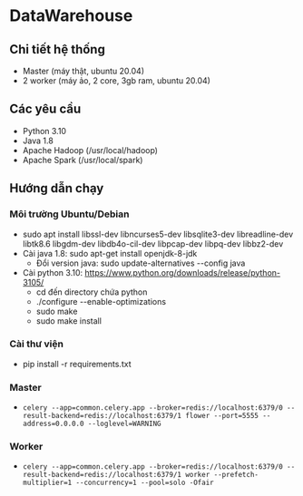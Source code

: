 # DataWarehouse
## Chi tiết hệ thống
- Master (máy thật, ubuntu 20.04)
- 2 worker (máy ảo, 2 core, 3gb ram, ubuntu 20.04)
## Các yêu cầu
- Python 3.10
- Java 1.8
- Apache Hadoop (/usr/local/hadoop)
- Apache Spark (/usr/local/spark)

## Hướng dẫn chạy
### Môi trường Ubuntu/Debian
- sudo apt install libssl-dev libncurses5-dev libsqlite3-dev libreadline-dev libtk8.6 libgdm-dev libdb4o-cil-dev libpcap-dev libpq-dev libbz2-dev
- Cài java 1.8: sudo apt-get install openjdk-8-jdk
  - Đổi version java: sudo update-alternatives --config java
- Cài python 3.10: https://www.python.org/downloads/release/python-3105/
  - cd đến directory chứa python
  - ./configure --enable-optimizations
  - sudo make
  - sudo make install
### Cài thư viện
- pip install -r requirements.txt
### Master
- ``celery --app=common.celery.app --broker=redis://localhost:6379/0 --result-backend=redis://localhost:6379/1 flower --port=5555 --address=0.0.0.0 --loglevel=WARNING``
### Worker
- ``celery --app=common.celery.app --broker=redis://localhost:6379/0 --result-backend=redis://localhost:6379/1 worker --prefetch-multiplier=1 --concurrency=1 --pool=solo -Ofair``